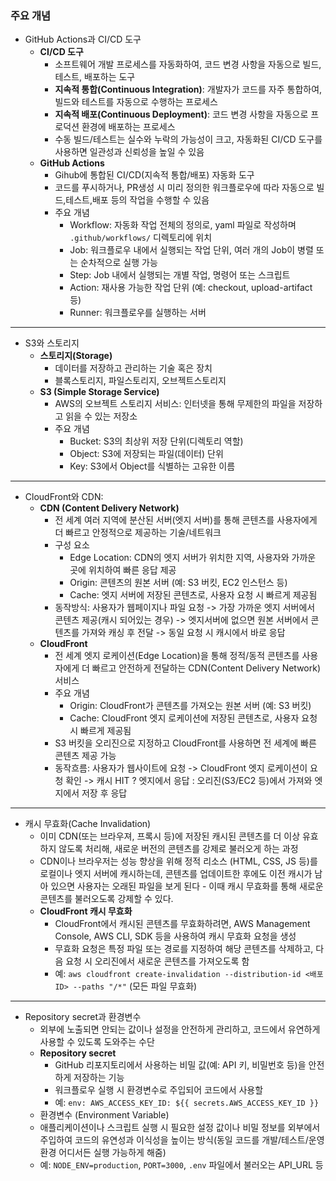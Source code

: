 
### 주요 개념
- GitHub Actions과 CI/CD 도구
    - **CI/CD 도구**
        - 소프트웨어 개발 프로세스를 자동화하여, 코드 변경 사항을 자동으로 빌드, 테스트, 배포하는 도구
        - **지속적 통합(Continuous Integration)**: 개발자가 코드를 자주 통합하여, 빌드와 테스트를 자동으로 수행하는 프로세스
        - **지속적 배포(Continuous Deployment)**: 코드 변경 사항을 자동으로 프로덕션 환경에 배포하는 프로세스
        - 수동 빌드/테스트는 실수와 누락의 가능성이 크고, 자동화된 CI/CD 도구를 사용하면 일관성과 신뢰성을 높일 수 있음
    - **GitHub Actions**
        - Gihub에 통합된 CI/CD(지속적 통합/배포) 자동화 도구
        - 코드를 푸시하거나, PR생성 시 미리 정의한 워크플로우에 따라 자동으로 빌드,테스트,배포 등의 작업을 수행할 수 있음
        - 주요 개념
            - Workflow: 자동화 작업 전체의 정의로, yaml 파일로 작성하며 `.github/workflows/` 디렉토리에 위치
            - Job: 워크플로우 내에서 실행되는 작업 단위, 여러 개의 Job이 병렬 또는 순차적으로 실행 가능
            - Step: Job 내에서 실행되는 개별 작업, 명령어 또는 스크립트
            - Action: 재사용 가능한 작업 단위 (예: checkout, upload-artifact 등)
            - Runner: 워크플로우를 실행하는 서버

---

- S3와 스토리지
    - **스토리지(Storage)**
        - 데이터를 저장하고 관리하는 기술 혹은 장치
        - 블록스토리지, 파일스토리지, 오브젝트스토리지
    - **S3 (Simple Storage Service)**
        - AWS의 오브젝트 스토리지 서비스: 인터넷을 통해 무제한의 파일을 저장하고 읽을 수 있는 저장소
        - 주요 개념
            - Bucket: S3의 최상위 저장 단위(디렉토리 역할)
            - Object: S3에 저장되는 파일(데이터) 단위
            - Key: S3에서 Object를 식별하는 고유한 이름

---

- CloudFront와 CDN:
    - **CDN (Content Delivery Network)**
        - 전 세계 여러 지역에 분산된 서버(엣지 서버)를 통해 콘텐츠를 사용자에게 더 빠르고 안정적으로 제공하는 기술/네트워크
        - 구성 요소
            - Edge Location: CDN의 엣지 서버가 위치한 지역, 사용자와 가까운 곳에 위치하여 빠른 응답 제공
            - Origin: 콘텐츠의 원본 서버 (예: S3 버킷, EC2 인스턴스 등)
            - Cache: 엣지 서버에 저장된 콘텐츠로, 사용자 요청 시 빠르게 제공됨
        - 동작방식: 사용자가 웹페이지나 파일 요청 -> 가장 가까운 엣지 서버에서 콘텐츠 제공(캐시 되어있는 경우) -> 엣지서버에 없으면 원본 서버에서 콘텐츠를 가져와 캐싱 후 전달 -> 동일 요청 시 캐시에서 바로 응답
    - **CloudFront**
        - 전 세계 엣지 로케이션(Edge Location)을 통해 정적/동적 콘텐츠를 사용자에게 더 빠르고 안전하게 전달하는 CDN(Content Delivery Network) 서비스
        - 주요 개념
            - Origin: CloudFront가 콘텐츠를 가져오는 원본 서버 (예: S3 버킷)
            - Cache: CloudFront 엣지 로케이션에 저장된 콘텐츠로, 사용자 요청 시 빠르게 제공됨
        - S3 버킷을 오리진으로 지정하고 CloudFront를 사용하면 전 세계에 빠른 콘텐츠 제공 가능
        - 동작흐름: 사용자가 웹사이트에 요청 -> CloudFront 엣지 로케이션이 요청 확인 -> 캐시 HIT ? 엣지에서 응답 : 오리진(S3/EC2 등)에서 가져와 엣지에서 저장 후 응답

---

- 캐시 무효화(Cache Invalidation)
    - 이미 CDN(또는 브라우져, 프록시 등)에 저장된 캐시된 콘텐츠를 더 이상 유효하지 않도록 처리해, 새로운 버전의 콘텐츠를 강제로 불러오게 하는 과정
    - CDN이나 브라우저는 성능 향상을 위해 정적 리소스 (HTML, CSS, JS 등)를 로컬이나 엣지 서버에 캐시하는데, 콘텐츠를 업데이트한 후에도 이전 캐시가 남아 있으면 사용자는 오래된 파일을 보게 된다 - 이때 캐시 무효화를 통해 새로운 콘텐츠를 불러오도록 강제할 수 있다.
    - **CloudFront 캐시 무효화**
        - CloudFront에서 캐시된 콘텐츠를 무효화하려면, AWS Management Console, AWS CLI, SDK 등을 사용하여 캐시 무효화 요청을 생성
        - 무효화 요청은 특정 파일 또는 경로를 지정하여 해당 콘텐츠를 삭제하고, 다음 요청 시 오리진에서 새로운 콘텐츠를 가져오도록 함
        - 예: `aws cloudfront create-invalidation --distribution-id <배포 ID> --paths "/*"` (모든 파일 무효화)

---

- Repository secret과 환경변수
    - 외부에 노출되면 안되는 값이나 설정을 안전하게 관리하고, 코드에서 유연하게 사용할 수 있도록 도와주는 수단
    - **Repository secret**
        - GitHub 리포지토리에서 사용하는 비밀 값(예: API 키, 비밀번호 등)을 안전하게 저장하는 기능
        - 워크플로우 실행 시 환경변수로 주입되어 코드에서 사용할
        - 예: `env: AWS_ACCESS_KEY_ID: ${{ secrets.AWS_ACCESS_KEY_ID }}`
    - 환경변수 (Environment Variable)
    - 애플리케이션이나 스크립트 실행 시 필요한 설정 값이나 비밀 정보를 외부에서 주입하여 코드의 유연성과 이식성을 높이는 방식(동일 코드를 개발/테스트/운영 환경 어디서든 실행 가능하게 해줌)
    - 예: `NODE_ENV=production`, `PORT=3000`, `.env` 파일에서 불러오는 API_URL 등 
